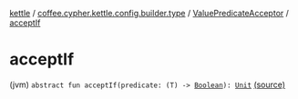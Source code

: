 [kettle](../../index.md) / [coffee.cypher.kettle.config.builder.type](../index.md) / [ValuePredicateAcceptor](index.md) / [acceptIf](./accept-if.md)

# acceptIf

(jvm) `abstract fun acceptIf(predicate: (T) -> `[`Boolean`](https://kotlinlang.org/api/latest/jvm/stdlib/kotlin/-boolean/index.html)`): `[`Unit`](https://kotlinlang.org/api/latest/jvm/stdlib/kotlin/-unit/index.html) [(source)](https://github.com/Cypher121/kettle/blob/master/src/main/kotlin/coffee/cypher/kettle/config/builder/type/ValuePredicateAcceptor.kt#L4)